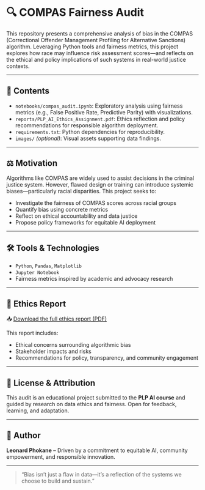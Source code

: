 # 🔍 COMPAS Fairness Audit

This repository presents a comprehensive analysis of bias in the COMPAS (Correctional Offender Management Profiling for Alternative Sanctions) algorithm. Leveraging Python tools and fairness metrics, this project explores how race may influence risk assessment scores—and reflects on the ethical and policy implications of such systems in real-world justice contexts.

---

## 📘 Contents

- `notebooks/compas_audit.ipynb`: Exploratory analysis using fairness metrics (e.g., False Positive Rate, Predictive Parity) with visualizations.
- `reports/PLP_AI_Ethics_Assignment.pdf`: Ethics reflection and policy recommendations for responsible algorithm deployment.
- `requirements.txt`: Python dependencies for reproducibility.
- `images/` *(optional)*: Visual assets supporting data findings.

---

## ⚖️ Motivation

Algorithms like COMPAS are widely used to assist decisions in the criminal justice system. However, flawed design or training can introduce systemic biases—particularly racial disparities. This project seeks to:

- Investigate the fairness of COMPAS scores across racial groups
- Quantify bias using concrete metrics
- Reflect on ethical accountability and data justice
- Propose policy frameworks for equitable AI deployment

---

## 🛠️ Tools & Technologies

- `Python`, `Pandas`, `Matplotlib`
- `Jupyter Notebook`
- Fairness metrics inspired by academic and advocacy research

---

## 📄 Ethics Report

📥 [Download the full ethics report (PDF)](reports/PLP_AI_Ethics_Assignment.pdf)

This report includes:
- Ethical concerns surrounding algorithmic bias
- Stakeholder impacts and risks
- Recommendations for policy, transparency, and community engagement

---

## 📢 License & Attribution

This audit is an educational project submitted to the **PLP AI course** and guided by research on data ethics and fairness. Open for feedback, learning, and adaptation.

---

## 🙌 Author

**Leonard Phokane** – Driven by a commitment to equitable AI, community empowerment, and responsible innovation.

---

> “Bias isn’t just a flaw in data—it’s a reflection of the systems we choose to build and sustain.”

